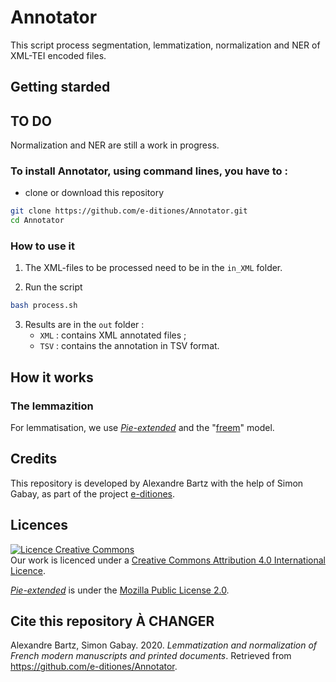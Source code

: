 # Annotator

This script process segmentation, lemmatization, normalization and NER of XML-TEI encoded files. 

## Getting starded

## TO DO

Normalization and NER are still a work in progress.

### To install Annotator, using command lines, you have to :

* clone or download this repository
```bash
git clone https://github.com/e-ditiones/Annotator.git
cd Annotator
```

### How to use it

1. The XML-files to be processed need to be in the `in_XML` folder.

2. Run the script
```bash
bash process.sh
```

3. Results are in the `out` folder :
	- `XML` : contains XML annotated files ;
	- `TSV` : contains the annotation in TSV format.

## How it works


### The lemmazition

For lemmatisation, we use [_Pie-extended_](https://github.com/hipster-philology/nlp-pie-taggers) and the "[freem](https://github.com/hipster-philology/nlp-pie-taggers/tree/master/pie_extended/models/freem)" model.


## Credits 

This repository is developed by Alexandre Bartz with the help of Simon Gabay, as part of the project [e-ditiones](https://github.com/e-ditiones).


## Licences

<a rel="licence" href="http://creativecommons.org/licenses/by/4.0/"><img alt="Licence Creative Commons" style="border-width:0" src="https://i.creativecommons.org/l/by/4.0/88x31.png" /></a><br />Our work is licenced under a <a rel="license" href="http://creativecommons.org/licenses/by/4.0/">Creative Commons Attribution 4.0 International Licence</a>.

[_Pie-extended_](https://github.com/hipster-philology/nlp-pie-taggers) is under the [Mozilla Public License 2.0](https://www.mozilla.org/en-US/MPL/2.0/).


## Cite this repository À CHANGER

Alexandre Bartz, Simon Gabay. 2020. _Lemmatization and normalization of French modern manuscripts and printed documents_. Retrieved from https://github.com/e-ditiones/Annotator.

